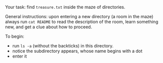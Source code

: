 Your task: find `treasure.txt` inside the maze of directories.

General instructions: upon entering a new directory (a room in the maze) always run `cat README` to
read the description of the room, learn something new, and get a clue about how to proceed.

To begin:
- run `ls -a` (without the backticks) in this directory.
- notice the subdirectory appears, whose name begins with a dot
- enter it
